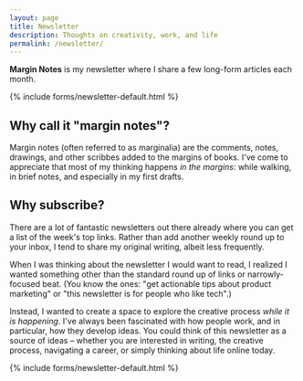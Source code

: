 ```yaml
---
layout: page
title: Newsletter
description: Thoughts on creativity, work, and life
permalink: /newsletter/
---
```


**Margin Notes** is my newsletter where I share a few long-form articles each month. 

{% include forms/newsletter-default.html %}

## Why call it "margin notes"?

Margin notes (often referred to as marginalia) are the comments, notes, drawings, and other scribbes added to the margins of books. I've come to appreciate that most of my thinking happens _in the margins_: while walking, in brief notes, and especially in my first drafts.

## Why subscribe?

There are a lot of fantastic newsletters out there already where you can get a list of the week's top links. Rather than add another weekly round up to your inbox, I tend to share my original writing, albeit less frequently. 

When I was thinking about the newsletter I would want to read, I realized I wanted something other than the standard round up of links or narrowly-focused beat. (You know the ones: "get actionable tips about product marketing" or "this newsletter is for people who like tech".)

Instead, I wanted to create a space to explore the creative process _while it is happening_. I've always been fascinated with how people work, and in particular, how they develop ideas. You could think of this newsletter as a source of ideas – whether you are interested in writing, the creative process, navigating a career, or simply thinking about life online today.

{% include forms/newsletter-default.html %}